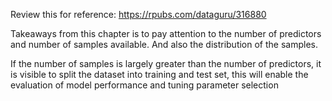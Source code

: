 Review this for reference: https://rpubs.com/dataguru/316880


Takeaways from this chapter is to pay attention to the number of predictors and number of samples available. And also the distribution of the samples.

If the number of samples is largely greater than the number of predictors, it is visible to split the dataset into training and test set, this will enable the evaluation of model performance and tuning parameter selection
